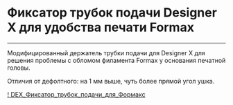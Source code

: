 # Фиксатор трубок подачи Designer X для удобства печати Formax
---

Модифицированный держатель трубки подачи для Designer X для решения проблемы с обломом филамента Formax у основания печатной головы.

Отличия от дефолтного: на 1 мм выше, чуть более прямой угол ушка.


[! DEX_Фиксатор_трубок_подачи_для_Формакс](./img/DEX_Фиксатор_трубок_подачи_для_Формакс.jpg)